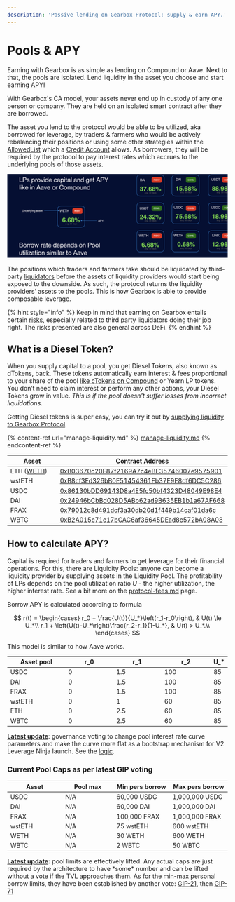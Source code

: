 ```yaml
---
description: 'Passive lending on Gearbox Protocol: supply & earn APY.'
---
```


# Pools & APY

Earning with Gearbox is as simple as lending on Compound or Aave. Next to that, the pools are isolated. Lend liquidity in the asset you choose and start earning APY!&#x20;

With Gearbox's CA model, your assets never end up in custody of any one person or company. They are held on an isolated smart contract after they are borrowed.&#x20;

The asset you lend to the protocol would be able to be utilized, aka borrowed for leverage, by traders & farmers who would be actively rebalancing their positions or using some other strategies within the [AllowedList](../overview/credit-account/#allowed-list-policy) which a [Credit Account](../overview/credit-account/) allows. As borrowers, they will be required by the protocol to pay interest rates which accrues to the underlying pools of those assets.&#x20;

![](<../.gitbook/assets/Screenshot 2021-08-07 at 22.49.25.png>)

The positions which traders and farmers take should be liquidated by third-party [liquidators](../overview/liquidations/) before the assets of liquidity providers would start being exposed to the downside. As such, the protocol returns the liquidity providers’ assets to the pools. This is how Gearbox is able to provide composable leverage.

{% hint style="info" %}
Keep in mind that earning on Gearbox entails certain [risks](../risk-and-security/risks-terms.md), especially related to third party liquidators doing their job right. The risks presented are also general across DeFi.&#x20;
{% endhint %}

## What is a Diesel Token?

When you supply capital to a pool, you get Diesel Tokens, also known as dTokens, back. These tokens automatically earn interest & fees proportional to your share of the pool [like cTokens on Compound](https://compound.finance/docs/ctokens) or Yearn LP tokens. You don’t need to claim interest or perform any other actions, your Diesel Tokens grow in value. _This is if the pool doesn't suffer losses from incorrect liquidations._

Getting Diesel tokens is super easy, you can try it out by [supplying liquidity to Gearbox Protocol](manage-liquidity.md#supplying-liquidity).

{% content-ref url="manage-liquidity.md" %}
[manage-liquidity.md](manage-liquidity.md)
{% endcontent-ref %}

<table><thead><tr><th width="244.78357926598557">Asset</th><th>Contract Address</th></tr></thead><tbody><tr><td>ETH (<a href="../overview/faq.md#why-cant-i-trade-eth-on-dexes-via-wallet-connect">WETH</a>)</td><td><a href="https://etherscan.io/address/0xB03670c20F87f2169A7c4eBE35746007e9575901">0xB03670c20F87f2169A7c4eBE35746007e9575901</a></td></tr><tr><td>wstETH</td><td><a href="https://etherscan.io/address/0xB8cf3Ed326bB0E51454361Fb37E9E8df6DC5C286">0xB8cf3Ed326bB0E51454361Fb37E9E8df6DC5C286</a></td></tr><tr><td>USDC</td><td><a href="https://etherscan.io/address/0x86130bDD69143D8a4E5fc50bf4323D48049E98E4">0x86130bDD69143D8a4E5fc50bf4323D48049E98E4</a></td></tr><tr><td>DAI</td><td><a href="https://etherscan.io/address/0x24946bCbBd028D5ABb62ad9B635EB1b1a67AF668">0x24946bCbBd028D5ABb62ad9B635EB1b1a67AF668</a></td></tr><tr><td>FRAX</td><td><a href="https://etherscan.io/address/0x79012c8d491dcf3a30db20d1f449b14caf01da6c">0x79012c8d491dcf3a30db20d1f449b14caf01da6c</a></td></tr><tr><td>WBTC</td><td><a href="https://etherscan.io/address/0xB2A015c71c17bCAC6af36645DEad8c572bA08A08">0xB2A015c71c17bCAC6af36645DEad8c572bA08A08</a></td></tr></tbody></table>

## How to calculate APY?

Capital is required for traders and farmers to get leverage for their financial operations. For this, there are Liquidity Pools: anyone can become a liquidity provider by supplying assets in the Liquidity Pool. The profitability of LPs depends on the pool utilization ratio _U_ - the higher utilization, the higher interest rate. See a bit more on the [protocol-fees.md](../overview/protocol-fees.md "mention") page.

Borrow APY is calculated according to formula

$$
r(t) = 
    \begin{cases}
        r_0 + \frac{U(t)}{U_*}\left(r_1-r_0\right), & U(t) \le U_*\\
        r_1 + \left(U(t)-U_*\right)\frac{r_2-r_1}{1-U_*}, & U(t) > U_*.\\
    \end{cases}
$$

This model is similar to how Aave works.

<table><thead><tr><th width="167">Asset pool</th><th width="150">r_0</th><th width="150">r_1</th><th width="150">r_2</th><th>U_*</th></tr></thead><tbody><tr><td>USDC</td><td>0</td><td>1.5</td><td>100</td><td>85</td></tr><tr><td>DAI</td><td>0</td><td>1.5</td><td>100</td><td>85</td></tr><tr><td>FRAX</td><td>0</td><td>1.5</td><td>100</td><td>85</td></tr><tr><td>wstETH</td><td>0</td><td>1</td><td>60</td><td>85</td></tr><tr><td>ETH</td><td>0</td><td>2.5</td><td>60</td><td>85</td></tr><tr><td>WBTC</td><td>0</td><td>2.5</td><td>60</td><td>85</td></tr></tbody></table>

[**Latest update**](https://gov.gearbox.fi/t/gip-20-update-fees-interest-rate-curves/1571): governance voting to change pool interest rate curve parameters and make the curve more flat as a bootstrap mechanism for V2 Leverage Ninja launch. See the [logic](https://gov.gearbox.fi/t/gip-20-update-fees-interest-rate-curves/1571).

### Current Pool Caps as per latest GIP voting

<table><thead><tr><th width="150">Asset</th><th width="150">Pool max</th><th width="150">Min pers borrow</th><th width="150">Max pers borrow</th></tr></thead><tbody><tr><td>USDC</td><td>N/A</td><td>60,000 USDC</td><td>1,000,000 USDC</td></tr><tr><td>DAI</td><td>N/A</td><td>60,000 DAI</td><td>1,000,000 DAI</td></tr><tr><td>FRAX</td><td>N/A</td><td>100,000 FRAX</td><td>1,000,000 FRAX</td></tr><tr><td>wstETH</td><td>N/A</td><td>75 wstETH</td><td>600 wstETH</td></tr><tr><td>WETH</td><td>N/A</td><td>30 WETH</td><td>600 WETH</td></tr><tr><td>WBTC</td><td>N/A</td><td>2 WBTC</td><td>50 WBTC</td></tr></tbody></table>

[**Latest update**](https://gov.gearbox.fi/t/gip-20-update-fees-interest-rate-curves/1571)**:** pool limits are effectively lifted. Any actual caps are just required by the architecture to have \*some\* number and can be lifted without a vote if the TVL approaches them. As for the min-max personal borrow limits, they have been established by another vote: [GIP-21](https://gov.gearbox.fi/t/gip-21-leverage-ninja-mode-limits-for-v2/1572), then [GIP-71](https://snapshot.org/#/gearbox.eth/proposal/0x6b01ac9fb32ef8004273592a62393ad24db810a0016a62e6ab6498a9c292bdbe)
